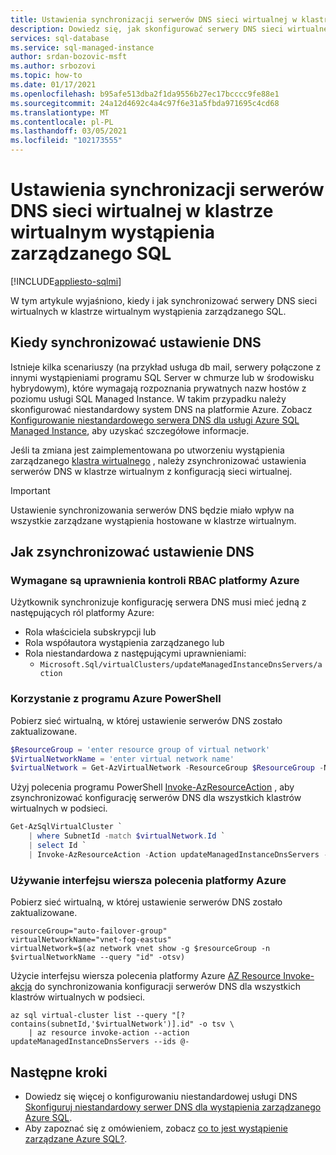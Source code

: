 ```yaml
---
title: Ustawienia synchronizacji serwerów DNS sieci wirtualnej w klastrze wirtualnym wystąpienia zarządzanego SQL
description: Dowiedz się, jak skonfigurować serwery DNS sieci wirtualnej w klastrze wirtualnym wystąpienia zarządzanego SQL.
services: sql-database
ms.service: sql-managed-instance
author: srdan-bozovic-msft
ms.author: srbozovi
ms.topic: how-to
ms.date: 01/17/2021
ms.openlocfilehash: b95afe513dba2f1da9556b27ec17bcccc9fe88e1
ms.sourcegitcommit: 24a12d4692c4a4c97f6e31a5fbda971695c4cd68
ms.translationtype: MT
ms.contentlocale: pl-PL
ms.lasthandoff: 03/05/2021
ms.locfileid: "102173555"
---
```

# <a name="synchronize-virtual-network-dns-servers-setting-on-sql-managed-instance-virtual-cluster"></a>Ustawienia synchronizacji serwerów DNS sieci wirtualnej w klastrze wirtualnym wystąpienia zarządzanego SQL
[!INCLUDE[appliesto-sqlmi](../includes/appliesto-sqlmi.md)]

W tym artykule wyjaśniono, kiedy i jak synchronizować serwery DNS sieci wirtualnych w klastrze wirtualnym wystąpienia zarządzanego SQL.

## <a name="when-to-synchronize-the-dns-setting"></a>Kiedy synchronizować ustawienie DNS

Istnieje kilka scenariuszy (na przykład usługa db mail, serwery połączone z innymi wystąpieniami programu SQL Server w chmurze lub w środowisku hybrydowym), które wymagają rozpoznania prywatnych nazw hostów z poziomu usługi SQL Managed Instance. W takim przypadku należy skonfigurować niestandardowy system DNS na platformie Azure. Zobacz [Konfigurowanie niestandardowego serwera DNS dla usługi Azure SQL Managed Instance](custom-dns-configure.md), aby uzyskać szczegółowe informacje.

Jeśli ta zmiana jest zaimplementowana po utworzeniu wystąpienia zarządzanego [klastra wirtualnego](connectivity-architecture-overview.md#virtual-cluster-connectivity-architecture) , należy zsynchronizować ustawienia serwerów DNS w klastrze wirtualnym z konfiguracją sieci wirtualnej.

> [!IMPORTANT]
> Ustawienie synchronizowania serwerów DNS będzie miało wpływ na wszystkie zarządzane wystąpienia hostowane w klastrze wirtualnym.

## <a name="how-to-synchronize-the-dns-setting"></a>Jak zsynchronizować ustawienie DNS

### <a name="azure-rbac-permissions-required"></a>Wymagane są uprawnienia kontroli RBAC platformy Azure

Użytkownik synchronizuje konfigurację serwera DNS musi mieć jedną z następujących ról platformy Azure:

- Rola właściciela subskrypcji lub
- Rola współautora wystąpienia zarządzanego lub
- Rola niestandardowa z następującymi uprawnieniami:
  - `Microsoft.Sql/virtualClusters/updateManagedInstanceDnsServers/action`

### <a name="use-azure-powershell"></a>Korzystanie z programu Azure PowerShell

Pobierz sieć wirtualną, w której ustawienie serwerów DNS zostało zaktualizowane.

```PowerShell
$ResourceGroup = 'enter resource group of virtual network'
$VirtualNetworkName = 'enter virtual network name'
$virtualNetwork = Get-AzVirtualNetwork -ResourceGroup $ResourceGroup -Name $VirtualNetworkName
```
Użyj polecenia programu PowerShell [Invoke-AzResourceAction](/powershell/module/az.resources/invoke-azresourceaction) , aby zsynchronizować konfigurację serwerów DNS dla wszystkich klastrów wirtualnych w podsieci.

```PowerShell
Get-AzSqlVirtualCluster `
    | where SubnetId -match $virtualNetwork.Id `
    | select Id `
    | Invoke-AzResourceAction -Action updateManagedInstanceDnsServers -Force
```
### <a name="use-the-azure-cli"></a>Używanie interfejsu wiersza polecenia platformy Azure

Pobierz sieć wirtualną, w której ustawienie serwerów DNS zostało zaktualizowane.

```Azure CLI
resourceGroup="auto-failover-group"
virtualNetworkName="vnet-fog-eastus"
virtualNetwork=$(az network vnet show -g $resourceGroup -n $virtualNetworkName --query "id" -otsv)
```

Użycie interfejsu wiersza polecenia platformy Azure [AZ Resource Invoke-akcja](/cli/azure/resource#az_resource_invoke_action) do synchronizowania konfiguracji serwerów DNS dla wszystkich klastrów wirtualnych w podsieci.

```Azure CLI
az sql virtual-cluster list --query "[? contains(subnetId,'$virtualNetwork')].id" -o tsv \
    | az resource invoke-action --action updateManagedInstanceDnsServers --ids @-
```
## <a name="next-steps"></a>Następne kroki

- Dowiedz się więcej o konfigurowaniu niestandardowej usługi DNS [Skonfiguruj niestandardowy serwer DNS dla wystąpienia zarządzanego Azure SQL](custom-dns-configure.md).
- Aby zapoznać się z omówieniem, zobacz [co to jest wystąpienie zarządzane Azure SQL?](sql-managed-instance-paas-overview.md).
